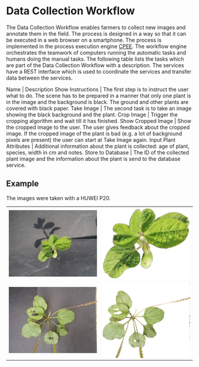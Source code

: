 # Data Collection Workflow
The Data Collection Workflow enables farmers to collect new images and annotate them in the field. The process is designed in a way so that it can be executed in a web browser on a smartphone. The process is implemented in the process execution engine [CPEE](https://cpee.org/). The workflow engine orchestrates the teamwork of computers running the automatic tasks
and humans doing the manual tasks. The following table lists the tasks which are part of the Data Collection Workflow with a description.
The services have a REST interface which is used to coordinate the services and transfer data between the services.

Name                   | Description
Show Instructions      | The first step is to instruct the user what to do. The scene has to be prepared in a manner that only one plant is in the image and the background is black. The ground and other plants are covered with black paper.
Take Image             | The second task is to take an image showing the black background and the plant.
Crop Image             | Trigger the cropping algorithm and wait till it has finished.
Show Cropped Image     | Show the cropped image to the user. The user gives feedback about the cropped image. If the cropped image of the plant is bad (e.g. a lot of background pixels are present) the user can start at Take Image again.
Input Plant Attributes | Additional information about the plant is collected: age of plant, species, width in cm and notes.
Store to Database      | The ID of the collected plant image and the information about the plant is send to the database service.

## Example
The images were taken with a HUWEI P20.
 <table>
   <tr>
    <td><img src="./example/3aa48824-b7d8-4695-961b-561d9897dad5.jpg"  alt="1" width ="360px" ></td>
    <td><img src="./example/3aa48824-b7d8-4695-961b-561d9897dad5.png" alt="2" width = "360px"></td>
   </tr> 
  </tr>
  <tr>
    <td><img src="./example/b6f32ba6-571c-4a6b-8747-5af210ecd92c.jpg"  alt="1" width ="360px" ></td>
    <td><img src="./example/b6f32ba6-571c-4a6b-8747-5af210ecd92c.png" alt="2" width = "360px"></td>
   </tr> 
  </tr>
</table>
